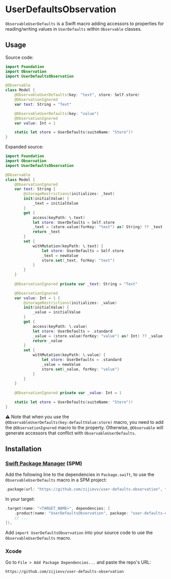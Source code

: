 # UserDefaultsObservation

`ObservableUserDefaults` is a Swift macro adding accessors to properties for reading/writing values in `UserDefaults` within `Observable` classes.

## Usage

Source code:

```swift
import Foundation
import Observation
import UserDefaultsObservation

@Observable
class Model {
    @ObservableUserDefaults(key: "text", store: Self.store)
    @ObservationIgnored
    var text: String = "Text"

    @ObservableUserDefaults(key: "value")
    @ObservationIgnored
    var value: Int = 1

    static let store = UserDefaults(suiteName: "Store")!
}
```

Expanded source:

```swift
import Foundation
import Observation
import UserDefaultsObservation

@Observable
class Model {
    @ObservationIgnored
    var text: String {
        @storageRestrictions(initializes: _text)
        init(initialValue) {
            _text = initialValue
        }
        get {
            access(keyPath: \.text)
            let store: UserDefaults = Self.store
            _text = (store.value(forKey: "text") as? String) ?? _text
            return _text
        }
        set {
            withMutation(keyPath: \.text) {
                let store: UserDefaults = Self.store
                _text = newValue
                store.set(_text, forKey: "text")
            }
        }
    }
    
    @ObservationIgnored private var _text: String = "Text"

    @ObservationIgnored
    var value: Int = 1 {
        @storageRestrictions(initializes: _value)
        init(initialValue) {
            _value = initialValue
        }
        get {
            access(keyPath: \.value)
            let store: UserDefaults = .standard
            _value = (store.value(forKey: "value") as? Int) ?? _value
            return _value
        }
        set {
            withMutation(keyPath: \.value) {
                let store: UserDefaults = .standard
                _value = newValue
                store.set(_value, forKey: "value")
            }
        }
    }
    
    @ObservationIgnored private var _value: Int = 1

    static let store = UserDefaults(suiteName: "Store")!
}
```

⚠️ Note that when you use the `@ObservableUserDefaults(key:defaultValue:store)` macro, you need to add the `@ObservationIgnored` macro to the property. Otherwise, `@Observable` will generate accessors that conflict with `ObservableUserDefaults`.

## Installation

### [Swift Package Manager](https://www.swift.org/package-manager/) (SPM)

Add the following line to the dependencies in `Package.swift`, to use the `ObservableUserDefaults` macro in a SPM project:

```swift
.package(url: "https://github.com/zijievv/user-defaults-observation", from: "0.1.0"),
```

In your target:

```swift
.target(name: "<TARGET_NAME>", dependencies: [
    .product(name: "UserDefaultsObservation", package: "user-defaults-observation"),
    // ...
]),
```

Add `import UserDefaultsObservation` into your source code to use the `ObservableUserDefaults` macro.

### Xcode

Go to `File > Add Package Dependencies...` and paste the repo's URL:

```
https://github.com/zijievv/user-defaults-observation
```
